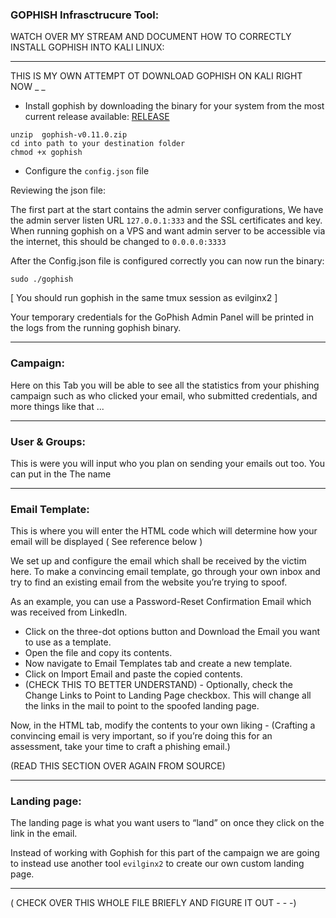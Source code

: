 
### GOPHISH Infrasctrucure Tool:

WATCH OVER MY STREAM AND DOCUMENT HOW TO CORRECTLY INSTALL GOPHISH INTO KALI LINUX:

***

THIS IS MY OWN ATTEMPT OT DOWNLOAD GOPHISH ON KALI RIGHT NOW _ _ 

* Install gophish by downloading the binary for your system from the most current release available: [RELEASE](https://github.com/gophish/gophish/releases/)

```
unzip  gophish-v0.11.0.zip 
cd into path to your destination folder
chmod +x gophish
```
* Configure the ```config.json``` file

Reviewing the json file:

The first part at the start contains the admin server configurations, We have the admin server listen URL ```127.0.0.1:333``` and the SSL certificates and key. When running gophish on a VPS and want admin server to be accessible via the internet, this should be changed to ```0.0.0.0:3333```

After the Config.json file is configured correctly you can now run the binary:

```sudo ./gophish```

[ You should run gophish in the same tmux session as evilginx2 ]

Your temporary credentials for the GoPhish Admin Panel will be printed in the logs from the running gophish binary.

***

### Campaign:

Here on this Tab you will be able to see all the statistics from your phishing campaign such as who clicked your email, who submitted credentials, and more things like that ...

***

### User & Groups:

This is were you will input who you plan on sending your emails out too. You can put in the The name


***

### Email Template:

This is where you will enter the HTML code which will determine how your email will be displayed ( See reference below ) 

We set up and configure the email which shall be received by the victim here. To make a convincing email template, go through your own inbox and try to find an existing email from the website you’re trying to spoof. 

As an example, you can use a Password-Reset Confirmation Email which was received from LinkedIn.

* Click on the three-dot options button and Download the Email you want to use as a template.
* Open the file and copy its contents.
* Now navigate to Email Templates tab and create a new template. 
* Click on Import Email and paste the copied contents.
* (CHECK THIS TO BETTER UNDERSTAND) - Optionally, check the Change Links to Point to Landing Page checkbox. This will change all the links in the mail to point to the spoofed landing page.

Now, in the HTML tab, modify the contents to your own liking - (Crafting a convincing email is very important, so if you’re doing this for an assessment, take your time to craft a phishing email.)

(READ THIS SECTION OVER AGAIN FROM SOURCE)

*** 

### Landing page:

The landing page is what you want users to “land” on once they click on the link in the email. 

Instead of working with Gophish for this part of the campaign we are going to instead use another tool ```evilginx2``` to create our own custom landing page.



***

( CHECK OVER THIS WHOLE FILE BRIEFLY AND FIGURE IT OUT - - -)


